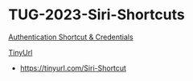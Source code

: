 # TUG-2023-Siri-Shortcuts

[Authentication Shortcut & Credentials](https://github.com/NSA-Computer-Exchange/TUG-2023-Siri-Shortcuts/blob/main/SiriAuthShortcuts.zip)

[TinyUrl](https://tinyurl.com/Siri-Shortcut)
- https://tinyurl.com/Siri-Shortcut
